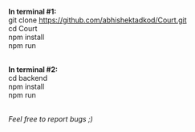 
<b>In terminal #1: </b><br>
git clone https://github.com/abhishektadkod/Court.git<br>
cd Court<br>
npm install<br>
npm run<br><br>

<b>In terminal #2: </b><br>
cd backend<br>
npm install<br>
npm run<br><br>

<i>Feel free to report bugs ;) </i>
